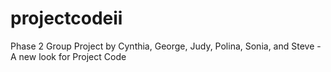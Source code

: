 # projectcodeii
Phase 2 Group Project by Cynthia, George, Judy, Polina, Sonia, and Steve - A new look for Project Code
